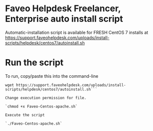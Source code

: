 # Faveo Helpdesk Freelancer, Enterprise auto install script

Automatic-installation script is available for FRESH CentOS 7 installs at
https://support.faveohelpdesk.com/uploads/install-scripts/helpdesk/centos7/autoinstall.sh

# Run the script

To run, copy/paste this into the command-line
    
```yum -y install wget
wget https://support.faveohelpdesk.com/uploads/install-scripts/helpdesk/centos7/autoinstall.sh```

Change execution permission for file.

`chmod +x Faveo-Centos-apache.sh`

Execute the script

`./Faveo-Centos-apache.sh`